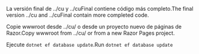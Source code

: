 <span data-ttu-id="faee4-101">La versión final de ../cu y ../cuFinal contiene código más completo.</span><span class="sxs-lookup"><span data-stu-id="faee4-101">The final version ../cu and ../cuFinal contain more completed code.</span></span>

<span data-ttu-id="faee4-102">Copie wwwroot desde ../cu/ o desde un proyecto nuevo de páginas de Razor.</span><span class="sxs-lookup"><span data-stu-id="faee4-102">Copy wwwroot from ../cu/ or from a new Razor Pages project.</span></span>

<span data-ttu-id="faee4-103">Ejecute `dotnet ef database update`.</span><span class="sxs-lookup"><span data-stu-id="faee4-103">Run `dotnet ef database update`</span></span>
